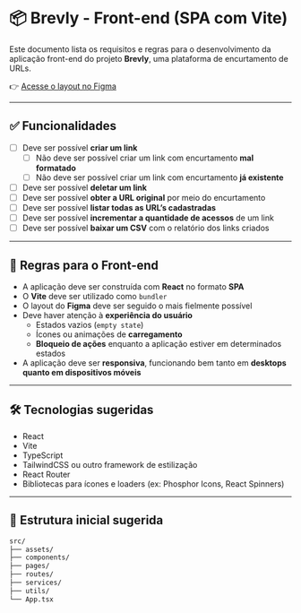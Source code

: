 # 📦 Brevly - Front-end (SPA com Vite)

Este documento lista os requisitos e regras para o desenvolvimento da aplicação front-end do projeto **Brevly**, uma plataforma de encurtamento de URLs.

👉 [Acesse o layout no Figma](https://www.figma.com/community/file/1477335071553579816)

---

## ✅ Funcionalidades

- [ ] Deve ser possível **criar um link**
  - [ ] Não deve ser possível criar um link com encurtamento **mal formatado**
  - [ ] Não deve ser possível criar um link com encurtamento **já existente**
- [ ] Deve ser possível **deletar um link**
- [ ] Deve ser possível **obter a URL original** por meio do encurtamento
- [ ] Deve ser possível **listar todas as URL’s cadastradas**
- [ ] Deve ser possível **incrementar a quantidade de acessos** de um link
- [ ] Deve ser possível **baixar um CSV** com o relatório dos links criados

---

## 🎯 Regras para o Front-end

- A aplicação deve ser construída com **React** no formato **SPA**
- O **Vite** deve ser utilizado como `bundler`
- O layout do **Figma** deve ser seguido o mais fielmente possível
- Deve haver atenção à **experiência do usuário**
  - Estados vazios (`empty state`)
  - Ícones ou animações de **carregamento**
  - **Bloqueio de ações** enquanto a aplicação estiver em determinados estados
- A aplicação deve ser **responsiva**, funcionando bem tanto em **desktops quanto em dispositivos móveis**

---

## 🛠️ Tecnologias sugeridas

- React
- Vite
- TypeScript
- TailwindCSS ou outro framework de estilização
- React Router
- Bibliotecas para ícones e loaders (ex: Phosphor Icons, React Spinners)

---

## 📁 Estrutura inicial sugerida

```bash
src/
├── assets/
├── components/
├── pages/
├── routes/
├── services/
├── utils/
└── App.tsx
```
